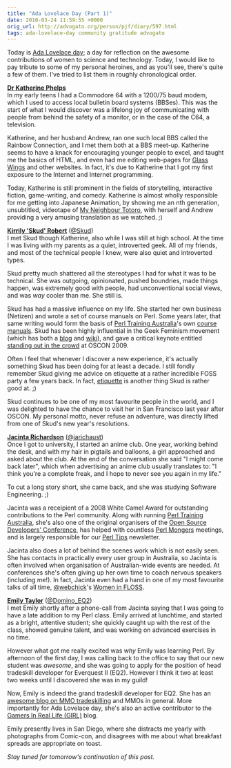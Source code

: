 ```yaml
---
title: "Ada Lovelace Day (Part 1)"
date: 2010-03-24 11:59:55 +0000
orig_url: http://advogato.org/person/pjf/diary/597.html
tags: ada-lovelace-day community gratitude advogato
---
```


Today is <a href="http://findingada.com/">Ada Lovelace day</a>; a day for
reflection on the awesome contributions of women to science and technology.
Today, I would like to pay tribute to some of my personal heroines, and as
you'll see, there's quite a few of them.  I've tried to list them in roughly
chronological order.

<!--more-->

<b><a href="http://katherinephelps.com/">Dr Katherine Phelps</a></b><br>
In my early teens I had a Commodore 64 with a 1200/75 baud modem, which
I used to access local bulletin board systems (BBSes).  This was the start of what
I would discover was a lifelong joy of communicating with people from
behind the safety of a monitor, or in the case of the C64, a
television.

Katherine, and her husband Andrew, ran one such local BBS called the
Rainbow Connection, and I met them both at a BBS meet-up.  Katherine seems
to have a knack for encouraging younger people to excel, and taught me the basics
of HTML, and even had me editing web-pages for <a href="http://glasswings.com.au/">Glass Wings</a> and other websites.
In fact, it's due to Katherine that I got my first exposure to the Internet
and Internet programming.

Today, Katherine is still prominent in the fields of storytelling,
interactive fiction, game-writing, and comedy.  Katherine is almost
wholly responsible for me getting into Japanese Animation, by
showing me an nth generation, unsubtitled, videotape of 
<a href="http://en.wikipedia.org/wiki/My_Neighbour_Totoro">My
Neighbour Totoro</a>, with herself and Andrew providing a very
amusing translation as we watched. ;)



<b><a href="http://infotrope.net/">Kirrily 'Skud' Robert</a></b> (<a href="http://twitter.com/Skud">@Skud</a>)<br>
I met Skud though Katherine, also while I was still at high school.
At the time I was living with my parents as a quiet, introverted
geek.  All of my friends, and most of the technical people I knew,
were also quiet and introverted types.

Skud pretty much shattered all the stereotypes I had for what it
was to be technical.  She was outgoing, opinionated, pushed boundries,
made things happen, was extremely good with people, had unconventional
social views, and was <i>way</i> cooler than me.  She still is.

Skud has had a massive influence on my life.  She started her own
business (Netizen) and wrote a set of course manuals on Perl.  Some
years later, that same writing would form the basis of <a href="http://perltraining.com.au/">Perl Training
Australia</a>'s own <a href="http://perltraining.com.au/notes.html">course manuals</a>.  Skud has been highly influential
in the Geek Feminism movement (which has both a <a href="http://geekfeminism.org/">blog</a> and <a href="http://geekfeminism.wikia.com/wiki/Geek_Feminism_Wiki">wiki</a>),
and gave a critical keynote entitled <a href="http://infotrope.net/blog/2009/07/25/standing-out-in-the-crowd-my-oscon-keynote/">standing out in the crowd</a> at OSCON 2009.

Often I feel that whenever I discover a new experience, it's actually something Skud has been doing for at least a decade.  I still fondly remember Skud giving me advice on etiquette at a rather incredible FOSS party a few years back.  In fact, <a href="http://geeketiquette.com/">etiquette</a> is another thing Skud is rather good at. ;)

Skud continues to be one of my most favourite people in the world,
and I was delighted to have the chance to visit her in San Francisco
last year after OSCON.  My personal motto, never refuse an adventure, was directly lifted from one of Skud's new year's resolutions.




<b><a href="http://use.perl.org/~jarich/journal/">Jacinta
Richardson</a></b> (<a href="http://twitter.com/jarichaust">@jarichaust</a>)<br>
Once I got to university, I started an anime club.  One year, working
behind the desk, and with my hair in pigtails and balloons, a girl
approached and asked about the club.  At the end of the conversation
she said "I might come back later", which when advertising an anime
club usually translates to: "I think you're a complete freak, and I hope
to never see you again in my life."

To cut a long story short, she came back, and she was studying
Software Engineering.  ;)

Jacinta was a receipient of a 2008 White Camel Award for outstanding
contributions to the Perl community.  Along with running
<a href="http://perltraining.com.au/">Perl Training Australia</a>,
she's also one of the original organisers of the
<a href="http://www.osdc.com.au/">Open Source Developers'
Conference</a>, has helped with countless <a href="http://pm.org/">Perl Mongers</a> meetings, and is largely
responsible for our <a href="http://perltraining.com.au/tips/">Perl
Tips</a> newsletter.

Jacinta also does a lot of behind the scenes work which is not
easily seen.  She has contacts in practically every user group in
Australia, so Jacinta is often involved when organisation of
Australian-wide events are needed.  At conferences she's often
giving up her own time to coach nervous speakers (including me!).
In fact, Jacinta even had a hand in one of my most favourite
talks of all time, <a href="http://twitter.com/webchick">@webchick</a>'s
<a href="http://webchick.net/files/women-in-floss.pdf">Women in
FLOSS</a>.



<b><a href="http://tradeskill.blogspot.com/">Emily Taylor</a></b> (<a href="http://twitter.com/Domino_EQ2">@Domino_EQ2</a>)<br>
I met Emily shortly after a phone-call from Jacinta saying that I was going to have a late addition to my Perl class.  Emily arrived at lunchtime, and started as a bright, attentive student; she quickly caught up with the rest of the class, showed genuine talent, and was working on advanced exercises in no time.

However what got me really excited was <i>why</i> Emily was learning Perl. By afternoon of the first day, I was calling back to the office to say that our new student was <i>awesome</i>, and she was going to apply for the position of head tradeskill developer for Everquest II (EQ2).  However I think it two at least two weeks until I discovered she was in my guild!

Now, Emily is indeed the grand tradeskill developer for EQ2.  She has an <a href="http://tradeskill.blogspot.com/">awesome blog on MMO tradeskilling</a> and MMOs in general.  More importantly for Ada Lovelace day, she's also an active contributor to the <a href="http://gamersinreallife.wordpress.com/">Gamers In Real Life (GIRL)</a> blog.

Emily presently lives in San Diego, where she distracts me yearly with photographs from Comic-con, and disagrees with me about what breakfast spreads are appropriate on toast.


<i>Stay tuned for tomorrow's continuation of this post.</i>
